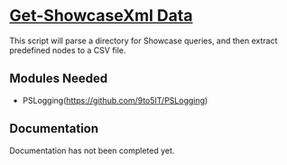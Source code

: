 # [Get-ShowcaseXml Data](https://github.com/gauthibchesterton/Powershell)

This script will parse a directory for Showcase queries, and then extract 
 predefined nodes to a CSV file.


## Modules Needed

* PSLogging(https://github.com/9to5IT/PSLogging)


## Documentation

Documentation has not been completed yet.

